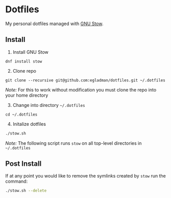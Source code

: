 # Dotfiles

My personal dotfiles managed with [GNU Stow](https://www.gnu.org/software/stow/).

## Install

1. Install GNU Stow

```
dnf install stow
```

2. Clone repo

```
git clone --recursive git@github.com:egladman/dotfiles.git ~/.dotfiles
```

*Note:* For this to work without modification you must clone the repo into your home directory


3. Change into directory `~/.dotfiles`

```
cd ~/.dotfiles
```

4. Initalize dotfiles

```sh
./stow.sh
```

*Note:* The following script runs `stow` on all top-level directories in `~/.dotfiles`

## Post Install


If at any point you would like to remove the symlinks created by `stow` run the command:

```sh
./stow.sh --delete
```
